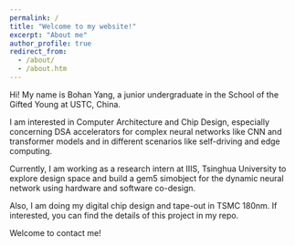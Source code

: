 ```yaml
---
permalink: /
title: "Welcome to my website!"
excerpt: "About me"
author_profile: true
redirect_from: 
  - /about/
  - /about.htm
---
```


Hi! My name is Bohan Yang, a junior undergraduate in the School of the Gifted Young at USTC, China. 

I am interested in Computer Architecture and Chip Design, especially concerning DSA accelerators for complex neural networks like CNN and transformer models and in different scenarios like self-driving and edge computing.

Currently, I am working as a research intern at IIIS, Tsinghua University to explore design space and build a gem5 simobject for the dynamic neural network using hardware and software co-design.

Also, I am doing my digital chip design and tape-out in TSMC 180nm. If interested, you can find the details of this project in my repo.

Welcome to contact me!



 
